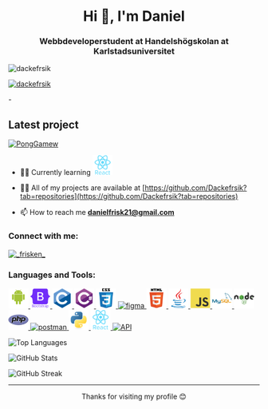 <!--
**Dackefrsik/Dackefrsik** is a ✨ _special_ ✨ repository because its `README.md` (this file) appears on your GitHub profile.

Here are some ideas to get you started:

- 🔭 I’m currently working on a tornamentWebbap ...
- 🌱 I’m currently learning React.js ...
- 👯 I’m looking to collaborate on ...
- 🤔 I’m looking for help with ...
- 💬 Ask me about ...
- 📫 How to reach me: ...
- 😄 Pronouns: ...
- ⚡ Fun fact: ...
-->

<h1 align="center">Hi 👋, I'm Daniel</h1>
<h3 align="center">Webbdeveloperstudent at Handelshögskolan at Karlstadsuniversitet</h3>

<p align="left"> <img src="https://komarev.com/ghpvc/?username=dackefrsik&label=Profile%20views&color=0e75b6&style=flat" alt="dackefrsik" /> </p>

<p align="left"> <a href="https://github.com/ryo-ma/github-profile-trophy"><img src="https://github-profile-trophy.vercel.app/?username=dackefrsik" alt="dackefrsik" /></a> </p>

-<h2>Latest project</h2>

<p align="">
  <a href="https://github.com/Dackefrsik/CV-webbapp">
    <img alt="PongGamew" src="https://github-readme-stats.vercel.app/api/pin/?username=Dackefrsik&repo=PongGame&theme=onedark"></img>
  </a>

- 👨‍🎓 Currently learning <a href="https://reactjs.org/" target="_blank" rel="noreferrer"> <img src="https://raw.githubusercontent.com/devicons/devicon/master/icons/react/react-original-wordmark.svg" alt="react" width="40" height="40"/> </a>

- 👨‍💻 All of my projects are available at [https://github.com/Dackefrsik?tab=repositories](https://github.com/Dackefrsik?tab=repositories)

- 📫 How to reach me **danielfrisk21@gmail.com**

<h3 align="left">Connect with me:</h3>
<p align="left">
<a href="https://discord.gg/_frisken_" target="blank"><img align="center" src="https://raw.githubusercontent.com/rahuldkjain/github-profile-readme-generator/master/src/images/icons/Social/discord.svg" alt="_frisken_" height="30" width="40" /></a>
</p>

<h3 align="left">Languages and Tools:</h3>
<p align="left"> 
  <a href="https://developer.android.com" target="_blank" rel="noreferrer"> 
    <img src="https://raw.githubusercontent.com/devicons/devicon/master/icons/android/android-original-wordmark.svg" alt="android" width="40" height="40"/> 
  </a> 
  <a href="https://getbootstrap.com" target="_blank" rel="noreferrer"> 
    <img src="https://raw.githubusercontent.com/devicons/devicon/master/icons/bootstrap/bootstrap-plain-wordmark.svg" alt="bootstrap" width="40" height="40"/> 
  </a> 
  <a href="https://www.cprogramming.com/" target="_blank" rel="noreferrer"> 
    <img src="https://raw.githubusercontent.com/devicons/devicon/master/icons/c/c-original.svg" alt="c" width="40" height="40"/> 
  </a> 
  <a href="https://www.w3schools.com/cs/" target="_blank" rel="noreferrer"> 
    <img src="https://raw.githubusercontent.com/devicons/devicon/master/icons/csharp/csharp-original.svg" alt="csharp" width="40" height="40"/> 
  </a> 
  <a href="https://www.w3schools.com/css/" target="_blank" rel="noreferrer"> 
    <img src="https://raw.githubusercontent.com/devicons/devicon/master/icons/css3/css3-original-wordmark.svg" alt="css3" width="40" height="40"/> 
  </a> 
  <a href="https://www.figma.com/" target="_blank" rel="noreferrer"> 
    <img src="https://www.vectorlogo.zone/logos/figma/figma-icon.svg" alt="figma" width="40" height="40"/> 
  </a> <a href="https://www.w3.org/html/" target="_blank" rel="noreferrer"> 
    <img src="https://raw.githubusercontent.com/devicons/devicon/master/icons/html5/html5-original-wordmark.svg" alt="html5" width="40" height="40"/> 
  </a> 
  <a href="https://www.java.com" target="_blank" rel="noreferrer"> 
    <img src="https://raw.githubusercontent.com/devicons/devicon/master/icons/java/java-original.svg" alt="java" width="40" height="40"/> 
  </a> 
  <a href="https://developer.mozilla.org/en-US/docs/Web/JavaScript" target="_blank" rel="noreferrer"> 
    <img src="https://raw.githubusercontent.com/devicons/devicon/master/icons/javascript/javascript-original.svg" alt="javascript" width="40" height="40"/> 
  </a> 
  <a href="https://www.mysql.com/" target="_blank" rel="noreferrer"> 
    <img src="https://raw.githubusercontent.com/devicons/devicon/master/icons/mysql/mysql-original-wordmark.svg" alt="mysql" width="40" height="40"/> 
  </a> 
  <a href="https://nodejs.org" target="_blank" rel="noreferrer"> 
    <img src="https://raw.githubusercontent.com/devicons/devicon/master/icons/nodejs/nodejs-original-wordmark.svg" alt="nodejs" width="40" height="40"/> 
  </a> 
  <a href="https://www.php.net" target="_blank" rel="noreferrer"> 
    <img src="https://raw.githubusercontent.com/devicons/devicon/master/icons/php/php-original.svg" alt="php" width="40" height="40"/> 
  </a> 
  <a href="https://postman.com" target="_blank" rel="noreferrer"> 
    <img src="https://www.vectorlogo.zone/logos/getpostman/getpostman-icon.svg" alt="postman" width="40" height="40"/> 
    </a> 
  <a href="https://www.python.org" target="_blank" rel="noreferrer"> 
    <img src="https://raw.githubusercontent.com/devicons/devicon/master/icons/python/python-original.svg" alt="python" width="40" height="40"/> 
  </a> 
  <a href="https://reactjs.org/" target="_blank" rel="noreferrer"> 
    <img src="https://raw.githubusercontent.com/devicons/devicon/master/icons/react/react-original-wordmark.svg" alt="react" width="40" height="40"/> 
  </a> 
  <a href="https://en.wikipedia.org/wiki/API" target="_blank" rel="noreferrer"> 
    <img src="https://img.shields.io/badge/API-FF6F00?style=for-the-badge&logo=webhooks&logoColor=white" alt="API" />
  </a>
</p>


![Top Languages](https://github-readme-stats.vercel.app/api/top-langs?username=dackefrsik&show_icons=true&locale=en&layout=compact&theme=onedark)

![GitHub Stats](https://github-readme-stats.vercel.app/api?username=dackefrsik&show_icons=true&locale=en&theme=onedark)

![GitHub Streak](https://github-readme-streak-stats.herokuapp.com/?user=dackefrsik&theme=onedark)

___
<p align="center"> Thanks for visiting my profile 😊 </p>
